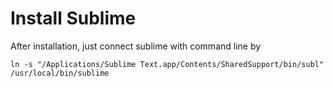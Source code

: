 # Install Sublime
After installation, just connect sublime with command line by

`ln -s "/Applications/Sublime Text.app/Contents/SharedSupport/bin/subl" /usr/local/bin/sublime`

#
